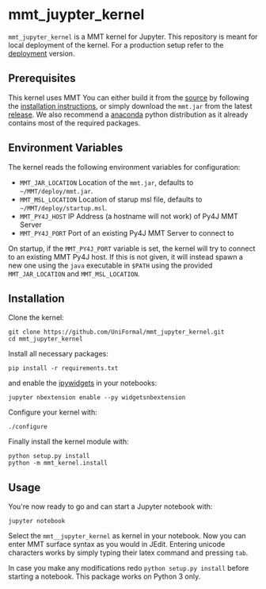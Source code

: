 mmt_juypter_kernel
===========

`mmt_jupyter_kernel` is a MMT kernel for Jupyter. This repository is meant for local deployment of the kernel. For a production setup refer to the [deployment](https://github.com/KWARC/jupyterhub-mathhub-deploy-docker) version.

Prerequisites
-------------
This kernel uses MMT You can either build it from the [source](https://github.com/UniFormal/MMT) by following the [installation instructions](https://uniformal.github.io/doc/setup/), or simply download the `mmt.jar` from the latest [release](https://github.com/UniFormal/MMT/releases). We also recommend a [anaconda](https://www.anaconda.com) python distribution as it already contains most of the required packages.

Environment Variables
-------------

The kernel reads the following environment variables for configuration:

- `MMT_JAR_LOCATION` Location of the `mmt.jar`, defaults to `~/MMT/deploy/mmt.jar`. 
- `MMT_MSL_LOCATION` Location of starup msl file, defaults to `~/MMT/deploy/startup.msl`.
- `MMT_PY4J_HOST` IP Address (a hostname will not work) of Py4J MMT Server
- `MMT_PY4J_PORT` Port of an existing Py4J MMT Server to connect to

On startup, if the `MMT_PY4J_PORT` variable is set, the kernel will try to connect to an existing MMT Py4J host. 
If this is not given, it will instead spawn a new one using the `java` executable in `$PATH` using the provided `MMT_JAR_LOCATION` and `MMT_MSL_LOCATION`. 

Installation
------------
Clone the kernel:

    git clone https://github.com/UniFormal/mmt_jupyter_kernel.git
    cd mmt_jupyter_kernel

Install all necessary packages:

    pip install -r requirements.txt

and enable the [ipywidgets](https://ipywidgets.readthedocs.io/en/stable/) in your notebooks:

    jupyter nbextension enable --py widgetsnbextension

Configure your kernel with:

    ./configure

Finally install the kernel module with:

    python setup.py install
    python -m mmt_kernel.install
    

Usage
-----
You're now ready to go and can start a Jupyter notebook with:

    jupyter notebook

Select the `mmt__jupyter_kernel` as kernel in your notebook.
Now you can enter MMT surface syntax as you would in JEdit. Entering unicode characters works by simply typing their latex command and pressing `tab`.

In case you make any modifications redo `python setup.py install` before starting a notebook.
This package works on Python 3 only.
